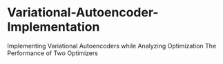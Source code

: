 # Variational-Autoencoder-Implementation
Implementing Variational Autoencoders while Analyzing Optimization The Performance of Two Optimizers
